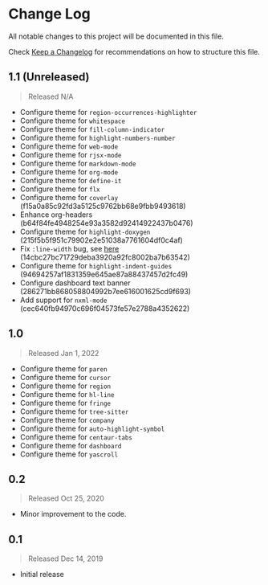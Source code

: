 # Change Log

All notable changes to this project will be documented in this file.

Check [Keep a Changelog](http://keepachangelog.com/) for recommendations on how to structure this file.


## 1.1 (Unreleased)
> Released N/A

* Configure theme for `region-occurrences-highlighter`
* Configure theme for `whitespace`
* Configure theme for `fill-column-indicator`
* Configure theme for `highlight-numbers-number`
* Configure theme for `web-mode`
* Configure theme for `rjsx-mode`
* Configure theme for `markdown-mode`
* Configure theme for `org-mode`
* Configure theme for `define-it`
* Configure theme for `flx`
* Configure theme for `coverlay` (f15a0a85c92fd3a5125c9762bb68e9fbb9493618)
* Enhance org-headers (b64f84fe4948254e93a3582d92414922437b0476)
* Configure theme for `highlight-doxygen` (215f5b5f951c79902e2e51038a7761604df0c4af)
* Fix `:line-width` bug, see [here](https://emacs.stackexchange.com/a/47227/19549) (14cbc27bc71729deba3920a92fc8002ba7b63542)
* Configure theme for `highlight-indent-guides` (94694257af1831359e645ae87a88437457d2fc49)
* Configure dashboard text banner (286271bb868058804992b7ee616001625cd9f693)
* Add support for `nxml-mode` (cec640fb94970c696f04573fe57e2788a4352622)

## 1.0
> Released Jan 1, 2022

* Configure theme for `paren`
* Configure theme for `cursor`
* Configure theme for `region`
* Configure theme for `hl-line`
* Configure theme for `fringe`
* Configure theme for `tree-sitter`
* Configure theme for `company`
* Configure theme for `auto-highlight-symbol`
* Configure theme for `centaur-tabs`
* Configure theme for `dashboard`
* Configure theme for `yascroll`

## 0.2
> Released Oct 25, 2020

* Minor improvement to the code.

## 0.1
> Released Dec 14, 2019

* Initial release
